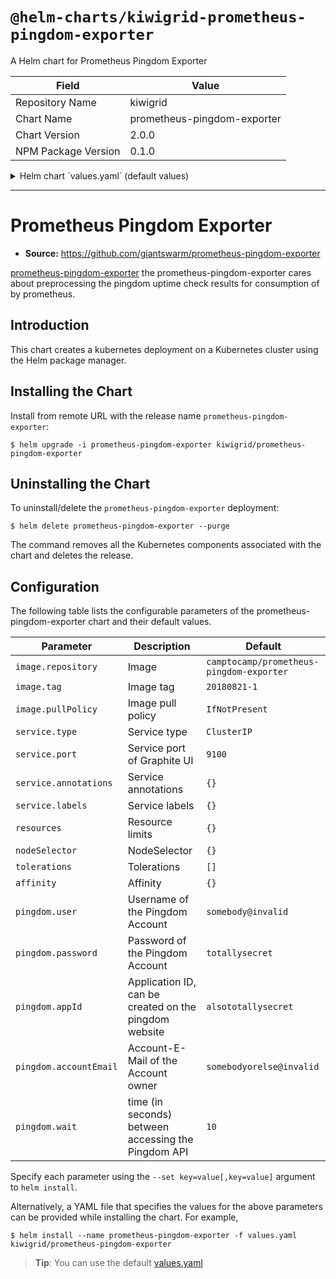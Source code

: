 # `@helm-charts/kiwigrid-prometheus-pingdom-exporter`

A Helm chart for Prometheus Pingdom Exporter

| Field               | Value                       |
| ------------------- | --------------------------- |
| Repository Name     | kiwigrid                    |
| Chart Name          | prometheus-pingdom-exporter |
| Chart Version       | 2.0.0                       |
| NPM Package Version | 0.1.0                       |

<details>

<summary>Helm chart `values.yaml` (default values)</summary>

```yaml
# Default values for prometheus-pingdom-exporter.
# This is a YAML-formatted file.
# Declare variables to be passed into your templates.

replicaCount: 1

image:
  # we use camptocamp/prometheus-pingdom-exporter image as giantswarm did not publish recent versions after 0.1.1
  repository: camptocamp/prometheus-pingdom-exporter
  tag: 20180821-1
  pullPolicy: IfNotPresent

nameOverride: ''
fullnameOverride: ''

service:
  type: ClusterIP
  port: 9100
  annotations:
    {}
    # prometheus.io/scrape: "true"
    # prometheus.io/port: "9100"

resources:
  {}
  # We usually recommend not to specify default resources and to leave this as a conscious
  # choice for the user. This also increases chances charts run on environments with little
  # resources, such as Minikube. If you do want to specify resources, uncomment the following
  # lines, adjust them as necessary, and remove the curly braces after 'resources:'.
  # limits:
  #  cpu: 100m
  #  memory: 128Mi
  # requests:
  #  cpu: 100m
  #  memory: 128Mi

nodeSelector: {}

tolerations: []

affinity: {}

# configuration of the pingdom credentials
pingdom:
  # username of the pingdom account
  user: somebody@invalid
  # password of the pingdom account
  password: totallysecret
  # application id / api secret can be created on the pingdom website
  appId: alsototallysecret
  # account email of the account owner if using multiaccount / team accounts
  accountEmail: somebodyorelse@invalid
  # time (in seconds) between accessing the Pingdom  API
  wait: 10
```

</details>

---

# Prometheus Pingdom Exporter

- **Source:** https://github.com/giantswarm/prometheus-pingdom-exporter

[prometheus-pingdom-exporter](https://github.com/giantswarm/prometheus-pingdom-exporter) the prometheus-pingdom-exporter cares about preprocessing the pingdom uptime check results for consumption of by prometheus.

## Introduction

This chart creates a kubernetes deployment on a Kubernetes cluster using the Helm package manager.

## Installing the Chart

Install from remote URL with the release name `prometheus-pingdom-exporter`:

```console
$ helm upgrade -i prometheus-pingdom-exporter kiwigrid/prometheus-pingdom-exporter
```

## Uninstalling the Chart

To uninstall/delete the `prometheus-pingdom-exporter` deployment:

```console
$ helm delete prometheus-pingdom-exporter --purge
```

The command removes all the Kubernetes components associated with the chart and deletes the release.

## Configuration

The following table lists the configurable parameters of the prometheus-pingdom-exporter chart and their default values.

| Parameter              | Description                                           | Default                                  |
| ---------------------- | ----------------------------------------------------- | ---------------------------------------- |
| `image.repository`     | Image                                                 | `camptocamp/prometheus-pingdom-exporter` |
| `image.tag`            | Image tag                                             | `20180821-1`                             |
| `image.pullPolicy`     | Image pull policy                                     | `IfNotPresent`                           |
| `service.type`         | Service type                                          | `ClusterIP`                              |
| `service.port`         | Service port of Graphite UI                           | `9100`                                   |
| `service.annotations`  | Service annotations                                   | `{}`                                     |
| `service.labels`       | Service labels                                        | `{}`                                     |
| `resources`            | Resource limits                                       | `{}`                                     |
| `nodeSelector`         | NodeSelector                                          | `{}`                                     |
| `tolerations`          | Tolerations                                           | `[]`                                     |
| `affinity`             | Affinity                                              | `{}`                                     |
| `pingdom.user`         | Username of the Pingdom Account                       | `somebody@invalid`                       |
| `pingdom.password`     | Password of the Pingdom Account                       | `totallysecret`                          |
| `pingdom.appId`        | Application ID, can be created on the pingdom website | `alsototallysecret`                      |
| `pingdom.accountEmail` | Account-E-Mail of the Account owner                   | `somebodyorelse@invalid`                 |
| `pingdom.wait`         | time (in seconds) between accessing the Pingdom API   | `10`                                     |

Specify each parameter using the `--set key=value[,key=value]` argument to `helm install`.

Alternatively, a YAML file that specifies the values for the above parameters can be provided while installing the chart. For example,

```console
$ helm install --name prometheus-pingdom-exporter -f values.yaml kiwigrid/prometheus-pingdom-exporter
```

> **Tip**: You can use the default [values.yaml](values.yaml)
